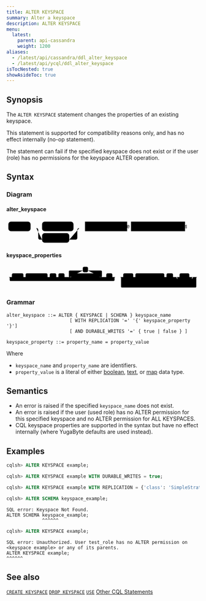 ```yaml
---
title: ALTER KEYSPACE
summary: Alter a keyspace
description: ALTER KEYSPACE
menu:
  latest:
    parent: api-cassandra
    weight: 1200
aliases:
  - /latest/api/cassandra/ddl_alter_keyspace
  - /latest/api/ycql/ddl_alter_keyspace
isTocNested: true
showAsideToc: true
---
```


## Synopsis

The `ALTER KEYSPACE` statement changes the properties of an existing keyspace.

This statement is supported for compatibility reasons only, and has no effect internally (no-op statement).

The statement can fail if the specified keyspace does not exist or if the user (role) has no permissions for the keyspace ALTER operation.

## Syntax

### Diagram

#### alter_keyspace

<svg class="rrdiagram" version="1.1" xmlns:xlink="http://www.w3.org/1999/xlink" xmlns="http://www.w3.org/2000/svg" width="471" height="65" viewbox="0 0 471 65"><path class="connector" d="M0 22h5m58 0h30m82 0h20m-117 0q5 0 5 5v20q0 5 5 5h5m71 0h16q5 0 5-5v-20q0-5 5-5m5 0h10m110 0h10m141 0h5"/><rect class="literal" x="5" y="5" width="58" height="25" rx="7"/><text class="text" x="15" y="22">ALTER</text><rect class="literal" x="93" y="5" width="82" height="25" rx="7"/><text class="text" x="103" y="22">KEYSPACE</text><rect class="literal" x="93" y="35" width="71" height="25" rx="7"/><text class="text" x="103" y="52">SCHEMA</text><a xlink:href="../grammar_diagrams#keyspace-name"><rect class="rule" x="205" y="5" width="110" height="25"/><text class="text" x="215" y="22">keyspace_name</text></a><a xlink:href="../grammar_diagrams#keyspace-properties"><rect class="rule" x="325" y="5" width="141" height="25"/><text class="text" x="335" y="22">keyspace_properties</text></a></svg>

#### keyspace_properties

<svg class="rrdiagram" version="1.1" xmlns:xlink="http://www.w3.org/1999/xlink" xmlns="http://www.w3.org/2000/svg" width="888" height="110" viewbox="0 0 888 110"><path class="connector" d="M0 52h25m53 0h10m101 0h10m30 0h10m28 0h30m-5 0q-5 0-5-5v-20q0-5 5-5h59m24 0h59q5 0 5 5v20q0 5-5 5m-5 0h30m28 0h20m-497 0q5 0 5 5v8q0 5 5 5h472q5 0 5-5v-8q0-5 5-5m5 0h30m46 0h10m133 0h10m30 0h30m45 0h22m-82 0q5 0 5 5v20q0 5 5 5h5m47 0h5q5 0 5-5v-20q0-5 5-5m5 0h20m-361 0q5 0 5 5v38q0 5 5 5h336q5 0 5-5v-38q0-5 5-5m5 0h5"/><rect class="literal" x="25" y="35" width="53" height="25" rx="7"/><text class="text" x="35" y="52">WITH</text><rect class="literal" x="88" y="35" width="101" height="25" rx="7"/><text class="text" x="98" y="52">REPLICATION</text><rect class="literal" x="199" y="35" width="30" height="25" rx="7"/><text class="text" x="209" y="52">=</text><rect class="literal" x="239" y="35" width="28" height="25" rx="7"/><text class="text" x="249" y="52">{</text><rect class="literal" x="351" y="5" width="24" height="25" rx="7"/><text class="text" x="361" y="22">,</text><a xlink:href="../grammar_diagrams#keyspace-property"><rect class="rule" x="297" y="35" width="132" height="25"/><text class="text" x="307" y="52">keyspace_property</text></a><rect class="literal" x="459" y="35" width="28" height="25" rx="7"/><text class="text" x="469" y="52">}</text><rect class="literal" x="537" y="35" width="46" height="25" rx="7"/><text class="text" x="547" y="52">AND</text><rect class="literal" x="593" y="35" width="133" height="25" rx="7"/><text class="text" x="603" y="52">DURABLE_WRITES</text><rect class="literal" x="736" y="35" width="30" height="25" rx="7"/><text class="text" x="746" y="52">=</text><rect class="literal" x="796" y="35" width="45" height="25" rx="7"/><text class="text" x="806" y="52">true</text><rect class="literal" x="796" y="65" width="47" height="25" rx="7"/><text class="text" x="806" y="82">false</text></svg>

### Grammar

```
alter_keyspace ::= ALTER { KEYSPACE | SCHEMA } keyspace_name
                       [ WITH REPLICATION '=' '{' keyspace_property '}']
                       [ AND DURABLE_WRITES '=' { true | false } ]

keyspace_property ::= property_name = property_value
```

Where

- `keyspace_name` and `property_name` are identifiers.
- `property_value` is a literal of either [boolean](../type_bool), [text](../type_text), or [map](../type_collection) data type.

## Semantics

- An error is raised if the specified `keyspace_name` does not exist.
- An error is raised if the user (used role) has no ALTER permission for this specified keyspace and no ALTER permission for ALL KEYSPACES.
- CQL keyspace properties are supported in the syntax but have no effect internally (where YugaByte defaults are used instead).

## Examples

```sql
cqlsh> ALTER KEYSPACE example;
```

```sql
cqlsh> ALTER KEYSPACE example WITH DURABLE_WRITES = true;
```

```sql
cqlsh> ALTER KEYSPACE example WITH REPLICATION = {'class': 'SimpleStrategy', 'replication_factor': '3'} AND DURABLE_WRITES = true;
```

```sql
cqlsh> ALTER SCHEMA keyspace_example;
```

```
SQL error: Keyspace Not Found.
ALTER SCHEMA keyspace_example;
             ^^^^^^
```

```sql
cqlsh> ALTER KEYSPACE example;
```

```
SQL error: Unauthorized. User test_role has no ALTER permission on <keyspace example> or any of its parents.
ALTER KEYSPACE example;
^^^^^^
```

## See also

[`CREATE KEYSPACE`](../ddl_create_keyspace)
[`DROP KEYSPACE`](../ddl_drop_keyspace)
[`USE`](../ddl_use)
[Other CQL Statements](..)
